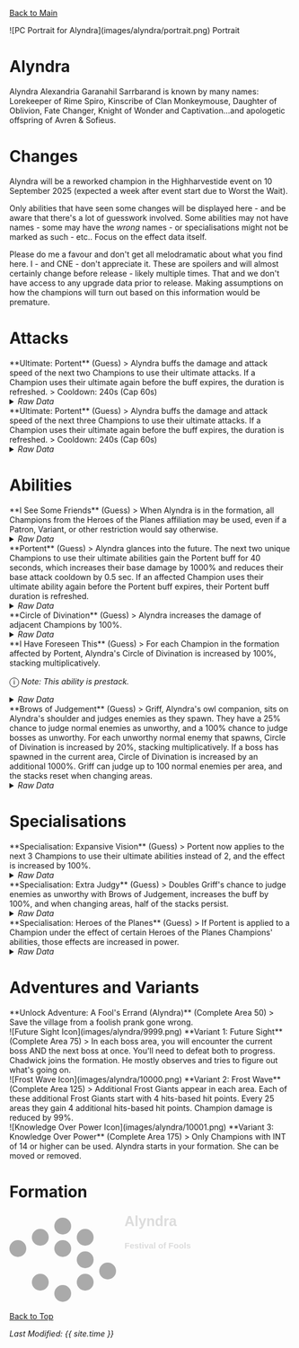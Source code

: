 [Back to Main](index.md)

<span class="championPortraitsRow">
    <span class="championPortraitsColumn">
        <span class="championPortraitsImage">
            ![PC Portrait for Alyndra](images/alyndra/portrait.png)
        </span>
        <span>
        Portrait
        </span>
    </span>
</span>

# Alyndra

Alyndra Alexandria Garanahil Sarrbarand is known by many names: Lorekeeper of Rime Spiro, Kinscribe of Clan Monkeymouse, Daughter of Oblivion, Fate Changer, Knight of Wonder and Captivation...and apologetic offspring of Avren & Sofieus.

# Changes

Alyndra will be a reworked champion in the Highharvestide event on 10 September 2025 (expected a week after event start due to Worst the Wait).

Only abilities that have seen some changes will be displayed here - and be aware that there's a lot of guesswork involved. Some abilities may not have names - some may have the *wrong* names - or specialisations might not be marked as such - etc.. Focus on the effect data itself.

Please do me a favour and don't get all melodramatic about what you find here. I - and CNE - don't appreciate it. These are spoilers and will almost certainly change before release - likely multiple times. That and we don't have access to any upgrade data prior to release. Making assumptions on how the champions will turn out based on this information would be premature.

# Attacks

<div markdown="1" class="abilityBorder"><div markdown="1" class="abilityBorderInner">
**Ultimate: Portent** (Guess)
> Alyndra buffs the damage and attack speed of the next two Champions to use their ultimate attacks. If a Champion uses their ultimate again before the buff expires, the duration is refreshed.  
> Cooldown: 240s (Cap 60s)
<details><summary><em>Raw Data</em></summary>
<p>
<pre>
{
    "id": 898,
    "name": "Portent",
    "description": "Alyndra buffs the damage and attack speed of the next two Champions to use their ultimate attacks.",
    "long_description": "Alyndra buffs the damage and attack speed of the next two Champions to use their ultimate attacks. If a Champion uses their ultimate again before the buff expires, the duration is refreshed.",
    "graphic_id": 27187,
    "target": "none",
    "num_targets": 0,
    "aoe_radius": 0,
    "damage_modifier": 0,
    "cooldown": 240,
    "animations": [
        {
            "type": "ultimate_attack",
            "ultimate": "alyndra_v2",
            "animation_sequence_name": "ultimate",
            "no_damage_display": true
        }
    ],
    "tags": [
        "ultimate"
    ],
    "damage_types": []
}
</pre>
</p>
</details>
</div></div>

<div markdown="1" class="abilityBorder"><div markdown="1" class="abilityBorderInner">
**Ultimate: Portent** (Guess)
> Alyndra buffs the damage and attack speed of the next three Champions to use their ultimate attacks. If a Champion uses their ultimate again before the buff expires, the duration is refreshed.  
> Cooldown: 240s (Cap 60s)
<details><summary><em>Raw Data</em></summary>
<p>
<pre>
{
    "id": 899,
    "name": "Portent",
    "description": "Alyndra buffs the damage and attack speed of the next three Champions to use their ultimate attacks.",
    "long_description": "Alyndra buffs the damage and attack speed of the next three Champions to use their ultimate attacks. If a Champion uses their ultimate again before the buff expires, the duration is refreshed.",
    "graphic_id": 27187,
    "target": "none",
    "num_targets": 0,
    "aoe_radius": 0,
    "damage_modifier": 0,
    "cooldown": 240,
    "animations": [
        {
            "type": "ultimate_attack",
            "ultimate": "alyndra_v2",
            "animation_sequence_name": "ultimate",
            "no_damage_display": true
        }
    ],
    "tags": [
        "ultimate"
    ],
    "damage_types": []
}
</pre>
</p>
</details>
</div></div>

# Abilities

<div markdown="1" class="abilityBorder"><div markdown="1" class="abilityBorderInner">
**I See Some Friends** (Guess)
> When Alyndra is in the formation, all Champions from the Heroes of the Planes affiliation may be used, even if a Patron, Variant, or other restriction would say otherwise.
<details><summary><em>Raw Data</em></summary>
<p>
<pre>
{
    "id": 2430,
    "flavour_text": "",
    "description": {
        "desc": "When Alyndra is in the formation, all Champions from the Heroes of the Planes affiliation may be used, even if a Patron, Variant, or other restriction would say otherwise."
    },
    "effect_keys": [
        {
            "effect_string": "do_nothing"
        }
    ],
    "requirements": "",
    "graphic_id": 0,
    "large_graphic_id": 0,
    "properties": {
        "is_formation_ability": true
    }
}
</pre>
</p>
</details>
</div></div>

<div markdown="1" class="abilityBorder"><div markdown="1" class="abilityBorderInner">
**Portent** (Guess)
> Alyndra glances into the future. The next two unique Champions to use their ultimate abilities gain the Portent buff for 40 seconds, which increases their base damage by 1000% and reduces their base attack cooldown by 0.5 sec. If an affected Champion uses their ultimate ability again before the Portent buff expires, their Portent buff duration is refreshed.
<details><summary><em>Raw Data</em></summary>
<p>
<pre>
{
    "id": 2437,
    "flavour_text": "",
    "description": {
        "desc": "Alyndra glances into the future. The next two unique Champions to use their ultimate abilities gain the Portent buff for $portent_time seconds, which increases their base damage by $amount% and reduces their base attack cooldown by 0.5 sec. If an affected Champion uses their ultimate ability again before the Portent buff expires, their Portent buff duration is refreshed."
    },
    "effect_keys": [
        {
            "effect_string": "alyndra_portent_v2,1000",
            "portent_time": 40,
            "portent_number": 2,
            "applied_effect_id_to_portented": 2439,
            "off_when_benched": true
        },
        {
            "effect_string": "set_ultimate_attack,898"
        }
    ],
    "requirements": "",
    "graphic_id": 27187,
    "large_graphic_id": 27187,
    "properties": {
        "is_formation_ability": true,
        "owner_use_outgoing_description": true,
        "indexed_effect_properties": true,
        "per_effect_index_bonuses": true,
        "retain_on_slot_changed": true,
        "default_bonus_index": 0
    }
}
</pre>
</p>
</details>
</div></div>

<div markdown="1" class="abilityBorder"><div markdown="1" class="abilityBorderInner">
**Circle of Divination** (Guess)
> Alyndra increases the damage of adjacent Champions by 100%.
<details><summary><em>Raw Data</em></summary>
<p>
<pre>
{
    "id": 2431,
    "flavour_text": "",
    "description": {
        "desc": "Alyndra increases the damage of adjacent Champions by $amount%."
    },
    "effect_keys": [
        {
            "effect_string": "hero_dps_multiplier_mult,100",
            "off_when_benched": true,
            "targets": [
                "adj"
            ]
        }
    ],
    "requirements": "",
    "graphic_id": 27170,
    "large_graphic_id": 27163,
    "properties": {
        "is_formation_ability": true,
        "owner_use_outgoing_description": true,
        "indexed_effect_properties": true,
        "per_effect_index_bonuses": true,
        "default_bonus_index": 0
    }
}
</pre>
</p>
</details>
</div></div>

<div markdown="1" class="abilityBorder"><div markdown="1" class="abilityBorderInner">
**I Have Foreseen This** (Guess)
> For each Champion in the formation affected by Portent, Alyndra's Circle of Divination is increased by 100%, stacking multiplicatively.

<span style="font-size:1.2em;">ⓘ</span> *Note: This ability is prestack.*
<details><summary><em>Raw Data</em></summary>
<p>
<pre>
{
    "id": 2432,
    "flavour_text": "",
    "description": {
        "desc": "For each Champion in the formation affected by Portent, Alyndra's Circle of Divination is increased by $amount%, stacking multiplicatively."
    },
    "effect_keys": [
        {
            "effect_string": "pre_stack,100",
            "skip_effect_key_desc": true
        },
        {
            "effect_string": "buff_upgrade,100,17746",
            "amount_expr": "upgrade_amount(17747,0)",
            "amount_func": "mult",
            "stack_func": "per_hero_attribute",
            "per_hero_expr": "HasEffect(`alyndra_portented_v2`)",
            "amount_updated_listeners": [
                "slot_changed",
                "effect_key_changed"
            ]
        }
    ],
    "requirements": "",
    "graphic_id": 27171,
    "large_graphic_id": 27164,
    "properties": {
        "is_formation_ability": true,
        "owner_use_outgoing_description": true,
        "indexed_effect_properties": true,
        "per_effect_index_bonuses": true,
        "default_bonus_index": 0
    }
}
</pre>
</p>
</details>
</div></div>

<div markdown="1" class="abilityBorder"><div markdown="1" class="abilityBorderInner">
**Brows of Judgement** (Guess)
> Griff, Alyndra's owl companion, sits on Alyndra's shoulder and judges enemies as they spawn. They have a 25% chance to judge normal enemies as unworthy, and a 100% chance to judge bosses as unworthy. For each unworthy normal enemy that spawns, Circle of Divination is increased by 20%, stacking multiplicatively. If a boss has spawned in the current area, Circle of Divination is increased by an additional 1000%. Griff can judge up to 100 normal enemies per area, and the stacks reset when changing areas.
<details><summary><em>Raw Data</em></summary>
<p>
<pre>
{
    "id": 2433,
    "flavour_text": "",
    "description": {
        "desc": "Griff, Alyndra's owl companion, sits on Alyndra's shoulder and judges enemies as they spawn. They have a $amount% chance to judge normal enemies as unworthy, and a 100% chance to judge bosses as unworthy. For each unworthy normal enemy that spawns, Circle of Divination is increased by $(not_buffed amount___2)%, stacking multiplicatively. If a boss has spawned in the current area, Circle of Divination is increased by an additional $amount___3%. Griff can judge up to $max_stacks___2 normal enemies per area, and the stacks reset when changing areas."
    },
    "effect_keys": [
        {
            "effect_string": "alyndra_brows_of_judgement,25",
            "off_when_benched": true,
            "half_stacks_persist": false,
            "comment": "amount is chance to apply to non-boss, otherwise, it's 100",
            "applied_effect_to_monster": {
                "effect_string": "alyndra_judged",
                "active_graphic_id": 9965,
                "active_graphic_y": -80
            }
        },
        {
            "effect_string": "buff_upgrade,20,17746",
            "max_stacks": 100,
            "manual_stacking": true,
            "stacks_multiply": true,
            "show_bonus": true
        },
        {
            "effect_string": "buff_upgrade,1000,17746",
            "apply_manually": true,
            "show_bonus": true
        }
    ],
    "requirements": "",
    "graphic_id": 10014,
    "large_graphic_id": 10011,
    "properties": {
        "is_formation_ability": true,
        "owner_use_outgoing_description": true,
        "indexed_effect_properties": true,
        "per_effect_index_bonuses": true,
        "default_bonus_index": 0
    }
}
</pre>
</p>
</details>
</div></div>

# Specialisations

<div markdown="1" class="abilityBorder"><div markdown="1" class="abilityBorderInner">
**Specialisation: Expansive Vision** (Guess)
> Portent now applies to the next 3 Champions to use their ultimate abilities instead of 2, and the effect is increased by 100%.
<details><summary><em>Raw Data</em></summary>
<p>
<pre>
{
    "id": 2434,
    "flavour_text": "",
    "description": {
        "desc": "Portent now applies to the next $portent_number_desc Champions to use their ultimate abilities instead of $original_portent_number_desc, and the effect is increased by $amount___2%."
    },
    "effect_keys": [
        {
            "effect_string": "change_upgrade_data,17752,0",
            "off_when_benched": true,
            "data": {
                "portent_number": 3
            },
            "portent_number_desc": 3,
            "original_portent_number_desc": 2
        },
        {
            "effect_string": "buff_upgrade,100,17752,0"
        },
        {
            "effect_string": "set_ultimate_attack,899"
        }
    ],
    "requirements": "",
    "graphic_id": 10015,
    "large_graphic_id": 10015,
    "properties": {
        "is_formation_ability": true,
        "owner_use_outgoing_description": true,
        "indexed_effect_properties": true,
        "per_effect_index_bonuses": true,
        "default_bonus_index": 1
    }
}
</pre>
</p>
</details>
</div></div>

<div markdown="1" class="abilityBorder"><div markdown="1" class="abilityBorderInner">
**Specialisation: Extra Judgy** (Guess)
> Doubles Griff's chance to judge enemies as unworthy with Brows of Judgement, increases the buff by 100%, and when changing areas, half of the stacks persist.
<details><summary><em>Raw Data</em></summary>
<p>
<pre>
{
    "id": 2435,
    "flavour_text": "",
    "description": {
        "desc": "Doubles Griff's chance to judge enemies as unworthy with Brows of Judgement, increases the buff by $amount%, and when changing areas, half of the stacks persist."
    },
    "effect_keys": [
        {
            "effect_string": "buff_upgrade,100,17748,0"
        },
        {
            "effect_string": "buff_upgrade,100,17748,1"
        },
        {
            "effect_string": "change_upgrade_data,17748,0",
            "data": {
                "half_stacks_persist": true
            }
        }
    ],
    "requirements": "",
    "graphic_id": 10016,
    "large_graphic_id": 10016,
    "properties": {
        "is_formation_ability": true,
        "owner_use_outgoing_description": true,
        "indexed_effect_properties": true,
        "per_effect_index_bonuses": true,
        "default_bonus_index": 1
    }
}
</pre>
</p>
</details>
</div></div>

<div markdown="1" class="abilityBorder"><div markdown="1" class="abilityBorderInner">
**Specialisation: Heroes of the Planes** (Guess)
> If Portent is applied to a Champion under the effect of certain Heroes of the Planes Champions' abilities, those effects are increased in power.
<details><summary><em>Raw Data</em></summary>
<p>
<pre>
{
    "id": 2436,
    "flavour_text": "",
    "description": {
        "desc": "If Portent is applied to a Champion under the effect of certain Heroes of the Planes Champions' abilities, those effects are increased in power.",
        "post": {
            "conditions": [
                {
                    "condition": "not static_desc",
                    "desc": "^^Avren: Mirror Image effects on the Portented Champion is increased by $(amount)%^Freely: Unlucky For Them increased by $(amount___2)% for each Portented Champion affected by Luck of Yondalla (stacking multiplicatively)^Penelope: Chwinga Mask: Tools for the Job Charm increased by $(amount___3)% for each Portented Champion affected by Chwinga Mask (stacking multiplicatively)^Briv: Netherese Steel effects on the Portented Champion is increased by $(amount___6)%^Orkira: Elemental Fire increased by $(amount___8)% for each Portented Champion affected by Lesser Restoration (stacking multiplicatively)^Widdle: Vampiric Gaze effects on the Portented Champion is increased by $(amount___7)%"
                }
            ]
        }
    },
    "effect_keys": [
        {
            "effect_string": "alyndra_portent_additional_applied_effect,200",
            "off_when_benched": true,
            "additional_applied_effect_to_portented": {
                "effect_string": "effect_def,826"
            }
        },
        {
            "effect_string": "buff_upgrade,200,4045",
            "stacks_from_amount_func": "per_crusader",
            "stacks_multiply": true,
            "has_effect_keys": [
                "alyndra_portented_v2",
                "luck_of_yondalla_blessing"
            ],
            "amount_updated_listeners": [
                "effect_key_changed"
            ],
            "changing_effect_keys": [
                "alyndra_portented_v2",
                "luck_of_yondalla_blessing"
            ]
        },
        {
            "effect_string": "buff_upgrade,200,14701,2",
            "stacks_from_amount_func": "per_crusader",
            "stacks_multiply": true,
            "has_effect_keys": [
                "alyndra_portented_v2"
            ],
            "amount_updated_listeners": [
                "effect_key_changed"
            ],
            "changing_effect_keys": [
                "alyndra_portented_v2"
            ]
        },
        {
            "effect_string": "show_in_freely_incoming,200",
            "targets": [
                {
                    "type": "heroes",
                    "hero_ids": [
                        63
                    ]
                }
            ],
            "stacks_from_amount_func": "per_crusader",
            "stacks_multiply": true,
            "has_effect_keys": [
                "alyndra_portented_v2",
                "luck_of_yondalla_blessing"
            ],
            "amount_updated_listeners": [
                "effect_key_changed"
            ],
            "changing_effect_keys": [
                "alyndra_portented_v2",
                "luck_of_yondalla_blessing"
            ],
            "override_key_desc": "Increases the effect of Freely's Unlucky For Them ability by $(amount)%"
        },
        {
            "effect_string": "show_in_penelope_incoming,200",
            "targets": [
                {
                    "type": "heroes",
                    "hero_ids": [
                        71
                    ]
                }
            ],
            "stacks_from_amount_func": "per_crusader",
            "stacks_multiply": true,
            "has_effect_keys": [
                "alyndra_portented_v2"
            ],
            "amount_updated_listeners": [
                "effect_key_changed"
            ],
            "changing_effect_keys": [
                "alyndra_portented_v2"
            ],
            "override_key_desc": "Increases the effect of Penelope's Chwinga Mask: Tools for the Job Charm ability by $(amount)%"
        },
        {
            "effect_string": "alyndra_portent_additional_applied_effect,200",
            "off_when_benched": true,
            "additional_applied_effect_to_portented": {
                "effect_string": "effect_def,1001"
            }
        },
        {
            "effect_string": "alyndra_portent_additional_applied_effect,200",
            "off_when_benched": true,
            "additional_applied_effect_to_portented": {
                "effect_string": "effect_def,1002"
            }
        },
        {
            "effect_string": "buff_upgrade,200,5573",
            "stacks_from_amount_func": "per_crusader",
            "stacks_multiply": true,
            "has_effect_keys": [
                "alyndra_portented_v2",
                "orkira_lesser_restoration"
            ],
            "amount_updated_listeners": [
                "effect_key_changed"
            ],
            "changing_effect_keys": [
                "alyndra_portented_v2",
                "orkira_lesser_restoration"
            ]
        },
        {
            "effect_string": "show_in_orkira_incoming,200",
            "targets": [
                {
                    "type": "heroes",
                    "hero_ids": [
                        78
                    ]
                }
            ],
            "stacks_from_amount_func": "per_crusader",
            "stacks_multiply": true,
            "has_effect_keys": [
                "alyndra_portented_v2",
                "orkira_lesser_restoration"
            ],
            "amount_updated_listeners": [
                "effect_key_changed"
            ],
            "changing_effect_keys": [
                "alyndra_portented_v2",
                "orkira_lesser_restoration"
            ],
            "override_key_desc": "Increases the effect of Orkira's Elemental Fire ability by $(amount)%",
            "use_computed_amount_for_description": true
        }
    ],
    "requirements": "",
    "graphic_id": 27181,
    "large_graphic_id": 27181,
    "properties": {
        "is_formation_ability": true,
        "owner_use_outgoing_description": true,
        "indexed_effect_properties": true
    }
}
</pre>
</p>
</details>
</div></div>

# Adventures and Variants

<div markdown="1" class="abilityBorder"><div markdown="1" class="abilityBorderInner">
**Unlock Adventure: A Fool's Errand (Alyndra)** (Complete Area 50)
> Save the village from a foolish prank gone wrong.
</div></div>
<div markdown="1" class="abilityBorder"><div markdown="1" class="abilityBorderInner">
![Future Sight Icon](images/alyndra/9999.png) **Variant 1: Future Sight** (Complete Area 75)
> In each boss area, you will encounter the current boss AND the next boss at once. You'll need to defeat both to progress. Chadwick joins the formation. He mostly observes and tries to figure out what's going on.
</div></div>
<div markdown="1" class="abilityBorder"><div markdown="1" class="abilityBorderInner">
![Frost Wave Icon](images/alyndra/10000.png) **Variant 2: Frost Wave** (Complete Area 125)
> Additional Frost Giants appear in each area. Each of these additional Frost Giants start with 4 hits-based hit points. Every 25 areas they gain 4 additional hits-based hit points. Champion damage is reduced by 99%.
</div></div>
<div markdown="1" class="abilityBorder"><div markdown="1" class="abilityBorderInner">
![Knowledge Over Power Icon](images/alyndra/10001.png) **Variant 3: Knowledge Over Power** (Complete Area 175)
> Only Champions with INT of 14 or higher can be used. Alyndra starts in your formation. She can be moved or removed.
</div></div>

# Formation

<span class="formationBorder">
    <svg xmlns="http://www.w3.org/2000/svg" id="Alyndra" fill="#aaa" data-formationName="Alyndra" data-campaignName="Festival of Fools" width="327" height="160"><circle cx="175" cy="105" r="15"/><circle cx="135" cy="45" r="15"/><circle cx="135" cy="85" r="15"/><circle cx="135" cy="125" r="15"/><circle cx="95" cy="25" r="15"/><circle cx="95" cy="65" r="15"/><circle cx="95" cy="145" r="15"/><circle cx="55" cy="45" r="15"/><circle cx="55" cy="125" r="15"/><circle cx="15" cy="65" r="15"/><text x="205" y="25" fill="#dcdcdc" font-size="25" font-family="Arial" font-weight="bold">Alyndra</text><text x="205" y="65" fill="#dcdcdc" font-size="15" font-family="Arial" font-weight="bold">Festival of Fools</text></svg>
</span>

[Back to Top](#top)

*Last Modified: {{ site.time }}*